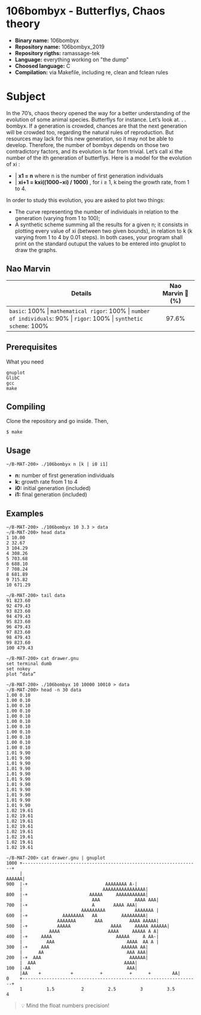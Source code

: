 # 106bombyx - Butterflys, Chaos theory

- **Binary name:** 106bombyx
- **Repository name:** 106bombyx_2019
- **Repository rigths:** ramassage-tek
- **Language:** everything working on "the dump"
- **Choosed language:** C
- **Compilation:** via Makefile, including re, clean and fclean rules

# Subject

In the 70’s, chaos theory opened the way for a better understanding of the evolution of some animal species. Butterflys for instance. Let’s look at. . . bombyx.
If a generation is crowded, chances are that the next generation will be crowded too, regarding the natural rules of reproduction. But resources may lack for this new generation, so it may not be able to develop.
Therefore, the number of bombyx depends on those two contradictory factors, and its evolution is far from trivial.
Let’s call xi the number of the ith generation of butterflys. Here is a model for the evolution of xi :

- | **x1 = n** where n is the number of first generation individuals
- | **xi+1 = kxi((1000−xi) / 1000)** , for i ≥ 1, k being the growth rate, from 1 to 4.

In order to study this evolution, you are asked to plot two things:
- The curve representing the number of individuals in relation to the generation (varying from 1 to 100);
- A synthetic scheme summing all the results for a given n; it consists in plotting every value of xi (between two given bounds), in relation to k (k varying from 1 to 4 by 0.01 steps).
In both cases, your program shall print on the standard outuput the values to be entered into gnuplot to draw the graphs.

## Nao Marvin

| Details      | Nao Marvin :robot: (%) |
| ------------- |:-------------:|
| `basic`: 100% \| `mathematical rigor`: 100% \| `number of individuals`: 90% \| `rigor`: 100% \| `synthetic scheme`: 100% | 97.6% |

## Prerequisites

What you need

```
gnuplot
GlibC
gcc
make
```

## Compiling

Clone the repository and go inside. Then,

```
$ make
```

## Usage

```
~/B-MAT-200> ./106bombyx n [k | i0 i1]
```

- **n:** number of first generation individuals
- **k:** growth rate from 1 to 4
- **i0:** initial generation (included)
- **i1:** final generation (included)

## Examples

```
∼/B-MAT-200> ./106bombyx 10 3.3 > data
∼/B-MAT-200> head data
1 10.00
2 32.67
3 104.29
4 308.26
5 703.68
6 688.10
7 708.24
8 681.89
9 715.82
10 671.29
```

```
∼/B-MAT-200> tail data
91 823.60
92 479.43
93 823.60
94 479.43
95 823.60
96 479.43
97 823.60
98 479.43
99 823.60
100 479.43
```

```
∼/B-MAT-200> cat drawer.gnu
set terminal dumb
set nokey
plot “data”
```

```
∼/B-MAT-200> ./106bombyx 10 10000 10010 > data
∼/B-MAT-200> head -n 30 data
1.00 0.10
1.00 0.10
1.00 0.10
1.00 0.10
1.00 0.10
1.00 0.10
1.00 0.10
1.00 0.10
1.00 0.10
1.00 0.10
1.00 0.10
1.01 9.90
1.01 9.90
1.01 9.90
1.01 9.90
1.01 9.90
1.01 9.90
1.01 9.90
1.01 9.90
1.01 9.90
1.01 9.90
1.01 9.90
1.02 19.61
1.02 19.61
1.02 19.61
1.02 19.61
1.02 19.61
1.02 19.61
1.02 19.61
1.02 19.61
```

```
∼/B-MAT-200> cat drawer.gnu | gnuplot
1000 +------------------------------------------------------------------+
     | 	       	       	       	       	       	       	          AAAAAA|
900  |-+ 						     AAAAAAAA A-|
     | 						        AAAAAAAAAAAAAAAA|
800  |-+ 					   AAAAA     AAAAAAAAAAA|
     | 					        AAA             AAAA AAA|
700  |-+ 				        A		AAAA AAA|
     | 				        AAAAAAAAA	        AAAAAAA |
600  |-+ 			 AAAAAAAA	AA	       AAAAAAAAA|
     |			   AAAAAAA		 AAA	      AAAA AAAAA|
500  |-+	       AAAAA			   AAAA	    AAAAA AAAAAA|
     |		    AAAA			      AAAA     AAAAA A A|
400  |-+	 AAAA				         AAAAA     A AA-|
     |	       AAA				             AAAA  AA A |
300  |-+     AAA					       AAAAAA AA|
     |	    AA						         AAA AAA|
200  |-+  AAA						          AAAAAA|
     |	AAA						            AAAA|
100  |-AA 						             AAA|
     |AA	+           +	       +          +	     +        AA|
0    +------------------------------------------------------------------+
     1         1.5          2         2.5         3         3.5         4
```

> :bulb: Mind the float numbers precision!